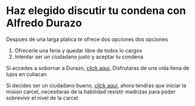 # Haz elegido discutir tu condena con Alfredo Durazo
Despues de una larga platica te ofrece dos opciones dos opciones
1. Ofrecerle una feria y quedar libre de todos lo cargos
2. Intentar ser un ciudadano justo y aceptar tu condena 

Si accedes a sobornar a Durazo, [click aqui](ocho.md), Disfrutaras de una vida llena de lujos en culiacan

Si decides ser un ciudadano bueno, [click aqui](nueve.md), ahora tendras que iniciar la mision carcel, necesitaras de la habilidad resistir madrizas para poder sobrevivir el nivel de la carcel
